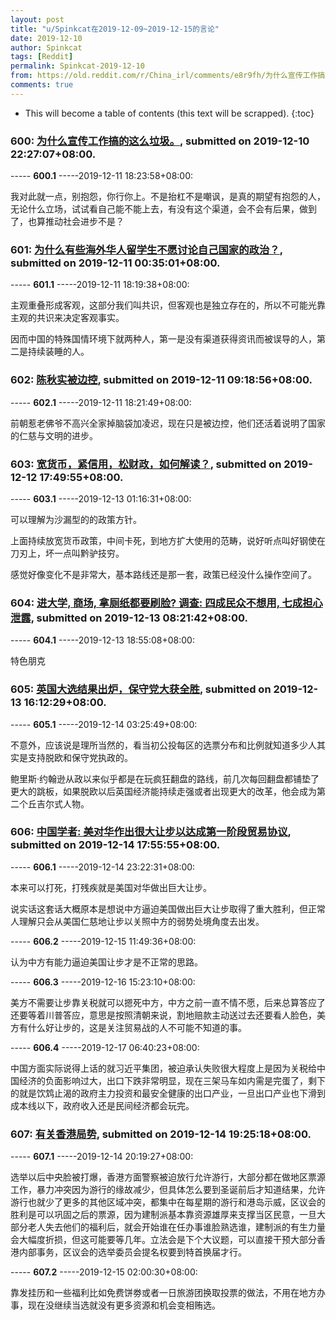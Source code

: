 ```yaml
---
layout: post
title: "u/Spinkcat在2019-12-09~2019-12-15的言论"
date: 2019-12-10
author: Spinkcat
tags: [Reddit]
permalink: Spinkcat-2019-12-10
from: https://old.reddit.com/r/China_irl/comments/e8r9fh/为什么宣传工作搞的这么垃圾/
comments: true
---
```


* This will become a table of contents (this text will be scrapped).
{:toc}

### 600: [为什么宣传工作搞的这么垃圾。](https://old.reddit.com/r/China_irl/comments/e8r9fh/为什么宣传工作搞的这么垃圾/), submitted on 2019-12-10 22:27:07+08:00.

----- __600.1__ -----2019-12-11 18:23:58+08:00:

我对此就一点，别抱怨，你行你上。不是抬杠不是嘲讽，是真的期望有抱怨的人，无论什么立场，试试看自己能不能上去，有没有这个渠道，会不会有后果，做到了，也算推动社会进步不是？

### 601: [为什么有些海外华人留学生不愿讨论自己国家的政治？](https://old.reddit.com/r/China_irl/comments/e8sxim/为什么有些海外华人留学生不愿讨论自己国家的政治/), submitted on 2019-12-11 00:35:01+08:00.

----- __601.1__ -----2019-12-11 18:19:38+08:00:

主观重叠形成客观，这部分我们叫共识，但客观也是独立存在的，所以不可能光靠主观的共识来决定客观事实。

因而中国的特殊国情环境下就两种人，第一是没有渠道获得资讯而被误导的人，第二是持续装睡的人。

### 602: [陈秋实被边控](https://old.reddit.com/r/China_irl/comments/e90081/陈秋实被边控/), submitted on 2019-12-11 09:18:56+08:00.

----- __602.1__ -----2019-12-11 18:21:49+08:00:

前朝惹老佛爷不高兴全家掉脑袋加凌迟，现在只是被边控，他们还活着说明了国家的仁慈与文明的进步。

### 603: [宽货币，紧信用，松财政，如何解读？](https://old.reddit.com/r/China_irl/comments/e9lmle/宽货币紧信用松财政如何解读/), submitted on 2019-12-12 17:49:55+08:00.

----- __603.1__ -----2019-12-13 01:16:31+08:00:

可以理解为沙漏型的的政策方针。

上面持续放宽货币政策，中间卡死，到地方扩大使用的范畴，说好听点叫好钢使在刀刃上，坏一点叫黔驴技穷。

感觉好像变化不是非常大，基本路线还是那一套，政策已经没什么操作空间了。

### 604: [进大学, 商场, 拿厕纸都要刷脸? 调查: 四成民众不想用, 七成担心泄露](https://old.reddit.com/r/China_irl/comments/e9w64e/进大学_商场_拿厕纸都要刷脸_调查_四成民众不想用_七成担心泄露/), submitted on 2019-12-13 08:21:42+08:00.

----- __604.1__ -----2019-12-13 18:55:08+08:00:

特色朋克

### 605: [英国大选结果出炉，保守党大获全胜](https://old.reddit.com/r/China_irl/comments/ea19c3/英国大选结果出炉保守党大获全胜/), submitted on 2019-12-13 16:12:29+08:00.

----- __605.1__ -----2019-12-14 03:25:49+08:00:

不意外，应该说是理所当然的，看当初公投每区的选票分布和比例就知道多少人其实是支持脱欧和保守党执政的。

鲍里斯·约翰逊从政以来似乎都是在玩疯狂翻盘的路线，前几次每回翻盘都铺垫了更大的跳板，如果脱欧以后英国经济能持续走强或者出现更大的改革，他会成为第二个丘吉尔式人物。

### 606: [中国学者: 美对华作出很大让步以达成第一阶段贸易协议](https://old.reddit.com/r/China_irl/comments/eahyhb/中国学者_美对华作出很大让步以达成第一阶段贸易协议/), submitted on 2019-12-14 17:55:55+08:00.

----- __606.1__ -----2019-12-14 23:22:31+08:00:

本来可以打死，打残疾就是美国对华做出巨大让步。

说实话这套话大概原本是想说中方逼迫美国做出巨大让步取得了重大胜利，但正常人理解只会从美国仁慈地让步以关照中方的弱势处境角度去出发。

----- __606.2__ -----2019-12-15 11:49:36+08:00:

认为中方有能力逼迫美国让步才是不正常的思路。

----- __606.3__ -----2019-12-16 15:23:10+08:00:

美方不需要让步靠关税就可以摁死中方，中方之前一直不情不愿，后来总算答应了还要等着川普答应，意思是按照清朝来说，割地赔款主动送过去还要看人脸色，美方有什么好让步的，这是关注贸易战的人不可能不知道的事。

----- __606.4__ -----2019-12-17 06:40:23+08:00:

中国方面实际说得上话的就习近平集团，被迫承认失败很大程度上是因为关税给中国经济的负面影响过大，出口下跌非常明显，现在三架马车如内需是完蛋了，剩下的就是饮鸩止渴的政府主力投资和最安全健康的出口产业，一旦出口产业也下滑到成本线以下，政府收入还是民间经济都会玩完。

### 607: [有关香港局势](https://old.reddit.com/r/China_irl/comments/eaink8/有关香港局势/), submitted on 2019-12-14 19:25:18+08:00.

----- __607.1__ -----2019-12-14 20:19:27+08:00:

选举以后中央脸被打爆，香港方面警察被迫放行允许游行，大部分都在做地区票源工作，暴力冲突因为游行的缘故减少，但具体怎么要到圣诞前后才知道结果，允许游行也就少了更多的其他区域冲突，都集中在每星期的游行和港岛示威，区议会的胜利是可以巩固之后的票源，因为建制派基本靠资源雄厚来支撑当区民意，一旦大部分老人失去他们的福利后，就会开始谁在任办事谁脸熟选谁，建制派的有生力量会大幅度折损，但这可能要等几年。立法会是下个大议题，可以直接干预大部分香港内部事务，区议会的选举委员会提名权要到特首换届才行。

----- __607.2__ -----2019-12-15 02:00:30+08:00:

靠发挂历和一些福利比如免费饼劵或者一日旅游团换取投票的做法，不用在地方办事，现在没继续当选就没有更多资源和机会变相贿选。

